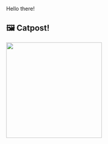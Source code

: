 Hello there!



## 🖼️ Catpost!

<sub>
    <img src="https://cdn2.thecatapi.com/images/bvo.jpg" height="256">
</sub>

